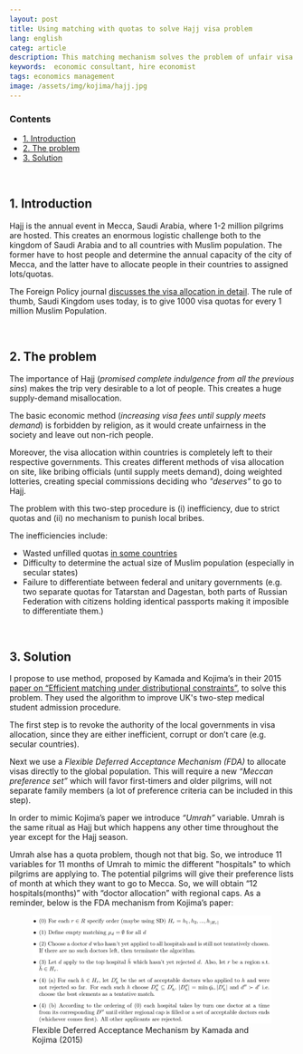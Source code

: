 ```yaml
---
layout: post
title: Using matching with quotas to solve Hajj visa problem
lang: english
categ: article
description: This matching mechanism solves the problem of unfair visa allocation to Saudi Arabia during Hajj season. 
keywords:  economic consultant, hire economist
tags: economics management
image: /assets/img/kojima/hajj.jpg
---
```


### Contents
<ul class="index">
<li><a href="#intro">1. Introduction</a></li>
<li><a href="#problem">2. The problem</a></li>
<li><a href="#solution">3. Solution</a></li>
</ul>


<a name="intro"></a><br>
## 1. Introduction

Hajj is the annual event in Mecca, Saudi Arabia, where 1-2 million pilgrims are hosted. This creates an enormous logistic challenge both to the kingdom of Saudi Arabia and to all countries with Muslim population. The former have to host people and determine the annual capacity of the city of Mecca, and the latter have to allocate people in their countries to assigned lots/quotas.

The Foreign Policy journal [discusses the visa allocation in detail](http://foreignpolicy.com/2015/09/23/how-to-score-a-ticket-to-the-hottest-event-in-saudi-the-hajj/). The rule of thumb, Saudi Kingdom uses today, is to give 1000 visa quotas for every 1 million Muslim Population.

<a name="problem"></a><br>
## 2. The problem

The importance of Hajj (_promised complete indulgence from all the previous sins_) makes the trip very desirable to a lot of people. This creates a huge supply-demand misallocation.

The basic economic method (_increasing visa fees until supply meets demand_) is forbidden by religion, as it would create unfairness in the society and leave out non-rich people.

Moreover, the visa allocation within countries is completely left to their respective governments. This creates different methods of visa allocation on site, like bribing officials (until supply meets demand), doing weighted lotteries, creating special commissions deciding who _"deserves"_ to go to Hajj.

The problem with this two-step procedure is (i) inefficiency, due to strict quotas and (ii) no mechanism to punish local bribes.

The inefficiencies include:

- Wasted unfilled quotas [in some countries](https://realnoevremya.com/articles/696)
- Difficulty to determine the actual size of Muslim population (especially in secular states)
- Failure to differentiate between federal and unitary governments (e.g. two separate quotas for Tatarstan and Dagestan, both parts of Russian Federation with citizens holding identical passports making it imposible to differentiate them.)


<a name="solution"></a><br>
## 3. Solution

I propose to use method, proposed by Kamada and Kojima’s in their 2015 [paper on “Efficient matching under distributional constraints”](https://econpapers.repec.org/article/aeaaecrev/v_3a105_3ay_3a2015_3ai_3a1_3ap_3a67-99.htm), to solve this problem. They used the algorithm to improve UK's two-step medical student admission procedure.  

The first step is to revoke the authority of the local governments in visa allocation, since they are either inefficient, corrupt or don’t care (e.g. secular countries). 

Next we use a _Flexible Deferred Acceptance Mechanism (FDA)_ to allocate visas directly to the global population. This will require a new _“Meccan preference set”_ which will favor first-timers and older pilgrims, will not separate family members (a lot of preference criteria can be included in this step).

In order to mimic Kojima’s paper we introduce _“Umrah”_ variable. Umrah is the same ritual as Hajj but which happens any other time throughout the year except for the Hajj season.

Umrah alse has a quota problem, though not that big. So, we introduce 11 variables for 11 months of Umrah to mimic the different "hospitals" to which pilgrims are applying to. The potential pilgrims will give their preference lists of month at which they want to go to Mecca. So, we will obtain “12
hospitals(months)” with “doctor allocation” with regional caps. As a reminder, below is the FDA
mechanism from Kojima’s paper:

<figure class="blog">
	<img src="/assets/img/kojima/fda.png"/>
	<figcaption>Flexible Deferred Acceptance Mechanism by Kamada and Kojima (2015)</figcaption>
</figure>

